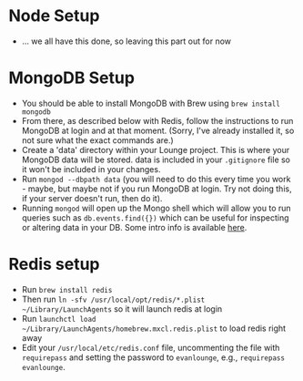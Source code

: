 # Node Setup
* ... we all have this done, so leaving this part out for now

# MongoDB Setup
* You should be able to install MongoDB with Brew using `brew install mongodb`
* From there, as described below with Redis, follow the instructions to run MongoDB at login and at that moment. (Sorry, I've already installed it, so not sure what the exact commands are.)
* Create a 'data' directory within your Lounge project. This is where your MongoDB data will be stored. data is included in your `.gitignore` file so it won't be included in your changes.
* Run `mongod --dbpath data` (you will need to do this every time you work - maybe, but maybe not if you run MongoDB at login. Try not doing this, if your server doesn't run, then do it).
* Running `mongod` will open up the Mongo shell which will allow you to run queries such as `db.events.find({})` which can be useful for inspecting or altering data in your DB. Some intro info is available [here](http://docs.mongodb.org/manual/tutorial/getting-started-with-the-mongo-shell/).

# Redis setup
* Run `brew install redis`
* Then run `ln -sfv /usr/local/opt/redis/*.plist ~/Library/LaunchAgents` so it will launch redis at login
* Run `launchctl load ~/Library/LaunchAgents/homebrew.mxcl.redis.plist` to load redis right away 
* Edit your `/usr/local/etc/redis.conf` file, uncommenting the file with `requirepass` and setting the password to `evanlounge`, e.g., `requirepass evanlounge`.
